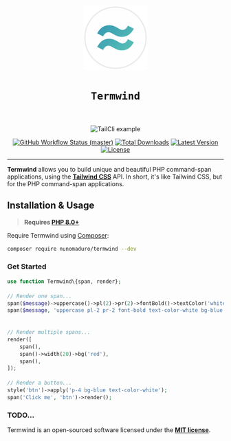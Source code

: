 <p align="center">
    <img width="150" height="150" alt="Termwind logo" src="/art/logo.png"/>
</p>

<h1 align="center" style="border:none !important">
    <code>Termwind</code>
    <br>
    <br>
</h1>

<p align="center">
    <img src="https://raw.githubusercontent.com/nunomaduro/tailcli/master/art/example.png" alt="TailCli example" height="300">
    <p align="center">
        <a href="https://github.com/nunomaduro/termwind/actions"><img alt="GitHub Workflow Status (master)" src="https://img.shields.io/github/workflow/status/nunomaduro/termwind/Tests/master"></a>
        <a href="https://packagist.org/packages/nunomaduro/termwind"><img alt="Total Downloads" src="https://img.shields.io/packagist/dt/nunomaduro/termwind"></a>
        <a href="https://packagist.org/packages/nunomaduro/termwind"><img alt="Latest Version" src="https://img.shields.io/packagist/v/nunomaduro/termwind"></a>
        <a href="https://packagist.org/packages/nunomaduro/termwind"><img alt="License" src="https://img.shields.io/packagist/l/nunomaduro/termwind"></a>
    </p>
</p>

------
**Termwind** allows you to build unique and beautiful PHP command-span applications, using the **[Tailwind CSS](https://tailwindcss.com/)** API. In short, it's like Tailwind CSS, but for the PHP command-span applications.

## Installation & Usage

> **Requires [PHP 8.0+](https://php.net/releases/)**

Require Termwind using [Composer](https://getcomposer.org):

```bash
composer require nunomaduro/termwind --dev
```

### Get Started

```php
use function Termwind\{span, render};

// Render one span...
span($message)->uppercase()->pl(2)->pr(2)->fontBold()->textColor('white')->bg('blue')->render();
span($message, 'uppercase pl-2 pr-2 font-bold text-color-white bg-blue')->render();


// Render multiple spans...
render([
    span(),
    span()->width(20)->bg('red'),
    span(),
]);

// Render a button...
style('btn')->apply('p-4 bg-blue text-color-white');
span('Click me', 'btn')->render();
```

### TODO...

Termwind is an open-sourced software licensed under the **[MIT license](https://opensource.org/licenses/MIT)**.
